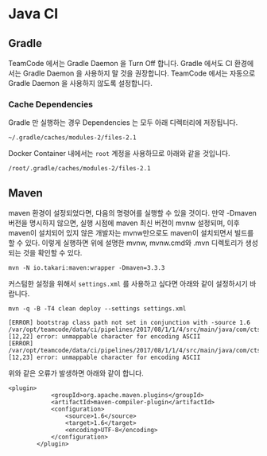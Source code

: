 # Java CI

## Gradle

TeamCode 에서는 Gradle Daemon 을 Turn Off 합니다. Gradle 에서도 CI 환경에서는 Gradle Daemon 을 사용하지 말 것을 권장합니다. TeamCode 에서는
자동으로 Gradle Daemon 을 사용하지 않도록 설정합니다.


### Cache Dependencies

Gradle 만 실행하는 경우 Dependencies 는 모두 아래 디렉터리에 저장됩니다. 

```
~/.gradle/caches/modules-2/files-2.1
```

Docker Container 내에서는 ``root`` 계정을 사용하므로 아래와 같을 것입니다.

```
/root/.gradle/caches/modules-2/files-2.1
```

## Maven

maven 환경이 설정되었다면, 다음의 명령어를 실행할 수 있을 것이다. 만약 -Dmaven 버전을 명시하지 않으면, 실행 시점에 maven 최신 버전이 mvnw 설정되며, 이후 maven이 설치되어 있지 않은 개발자는 mvnw만으로도 maven이 설치되면서 빌드를 할 수 있다. 이렇게 실행하면 위에 설명한 mvnw, mvnw.cmd와 .mvn 디렉토리가 생성되는 것을 확인할 수 있다.

```
mvn -N io.takari:maven:wrapper -Dmaven=3.3.3
```

커스텀한 설정을 위해서 ``settings.xml`` 를 사용하고 싶다면 아래와 같이 설정하시기 바랍니다.

```
mvn -q -B -T4 clean deploy --settings settings.xml
```

```
[ERROR] bootstrap class path not set in conjunction with -source 1.6
/var/opt/teamcode/data/ci/pipelines/2017/08/1/1/4/src/main/java/com/cts/wingsapp/dao/ContentsDAO.java:[12,22] error: unmappable character for encoding ASCII
[ERROR] /var/opt/teamcode/data/ci/pipelines/2017/08/1/1/4/src/main/java/com/cts/wingsapp/dao/ContentsDAO.java:[12,23] error: unmappable character for encoding ASCII
```

위와 같은 오류가 발생하면 아래와 같이 합니다.

```
<plugin>
            <groupId>org.apache.maven.plugins</groupId>
            <artifactId>maven-compiler-plugin</artifactId>
            <configuration>
                <source>1.6</source>
                <target>1.6</target>
                <encoding>UTF-8</encoding>
            </configuration>
        </plugin>
```